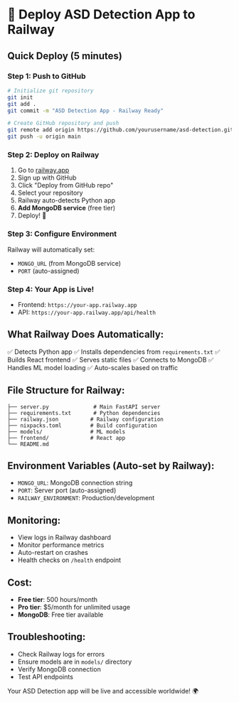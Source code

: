 # 🚀 Deploy ASD Detection App to Railway

## Quick Deploy (5 minutes)

### Step 1: Push to GitHub
```bash
# Initialize git repository
git init
git add .
git commit -m "ASD Detection App - Railway Ready"

# Create GitHub repository and push
git remote add origin https://github.com/yourusername/asd-detection.git
git push -u origin main
```

### Step 2: Deploy on Railway
1. Go to [railway.app](https://railway.app)
2. Sign up with GitHub
3. Click "Deploy from GitHub repo"
4. Select your repository
5. Railway auto-detects Python app
6. **Add MongoDB service** (free tier)
7. Deploy! 🚀

### Step 3: Configure Environment
Railway will automatically set:
- `MONGO_URL` (from MongoDB service)
- `PORT` (auto-assigned)

### Step 4: Your App is Live!
- Frontend: `https://your-app.railway.app`
- API: `https://your-app.railway.app/api/health`

## What Railway Does Automatically:
✅ Detects Python app
✅ Installs dependencies from `requirements.txt`
✅ Builds React frontend
✅ Serves static files
✅ Connects to MongoDB
✅ Handles ML model loading
✅ Auto-scales based on traffic

## File Structure for Railway:
```
├── server.py              # Main FastAPI server
├── requirements.txt       # Python dependencies
├── railway.json          # Railway configuration
├── nixpacks.toml         # Build configuration
├── models/               # ML models
├── frontend/             # React app
└── README.md
```

## Environment Variables (Auto-set by Railway):
- `MONGO_URL`: MongoDB connection string
- `PORT`: Server port (auto-assigned)
- `RAILWAY_ENVIRONMENT`: Production/development

## Monitoring:
- View logs in Railway dashboard
- Monitor performance metrics
- Auto-restart on crashes
- Health checks on `/health` endpoint

## Cost:
- **Free tier**: 500 hours/month
- **Pro tier**: $5/month for unlimited usage
- **MongoDB**: Free tier available

## Troubleshooting:
- Check Railway logs for errors
- Ensure models are in `models/` directory
- Verify MongoDB connection
- Test API endpoints

Your ASD Detection app will be live and accessible worldwide! 🌍
